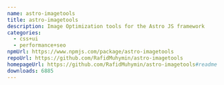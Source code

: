```yaml
---
name: astro-imagetools
title: astro-imagetools
description: Image Optimization tools for the Astro JS framework
categories:
  - css+ui
  - performance+seo
npmUrl: https://www.npmjs.com/package/astro-imagetools
repoUrl: https://github.com/RafidMuhymin/astro-imagetools
homepageUrl: https://github.com/RafidMuhymin/astro-imagetools#readme
downloads: 6885
---
```

